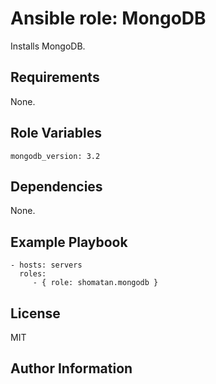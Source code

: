 Ansible role: MongoDB
=========

Installs MongoDB.

Requirements
------------

None.

Role Variables
--------------

    mongodb_version: 3.2

Dependencies
------------

None.

Example Playbook
----------------

    - hosts: servers
      roles:
         - { role: shomatan.mongodb }

License
-------

MIT

Author Information
------------------
